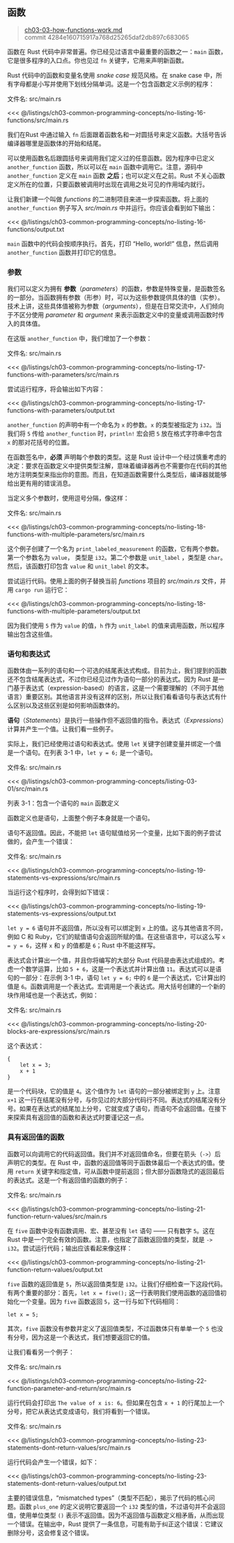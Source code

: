 ## 函数

> [ch03-03-how-functions-work.md](https://github.com/rust-lang/book/blob/main/src/ch03-03-how-functions-work.md)
> <br>
> commit 4284e160715917a768d25265daf2db897c683065

函数在 Rust 代码中非常普遍。你已经见过语言中最重要的函数之一：`main` 函数，它是很多程序的入口点。你也见过 `fn` 关键字，它用来声明新函数。

Rust 代码中的函数和变量名使用 *snake case* 规范风格。在 snake case 中，所有字母都是小写并使用下划线分隔单词。这是一个包含函数定义示例的程序：

<span class="filename">文件名: src/main.rs</span>

<<< @/listings/ch03-common-programming-concepts/no-listing-16-functions/src/main.rs

我们在Rust 中通过输入 `fn` 后面跟着函数名和一对圆括号来定义函数。大括号告诉编译器哪里是函数体的开始和结尾。

可以使用函数名后跟圆括号来调用我们定义过的任意函数。因为程序中已定义 `another_function` 函数，所以可以在 `main` 函数中调用它。注意，源码中 `another_function` 定义在 `main` 函数 **之后**；也可以定义在之前。Rust 不关心函数定义所在的位置，只要函数被调用时出现在调用之处可见的作用域内就行。

让我们新建一个叫做 *functions* 的二进制项目来进一步探索函数。将上面的 `another_function` 例子写入 *src/main.rs* 中并运行。你应该会看到如下输出：

<<< @/listings/ch03-common-programming-concepts/no-listing-16-functions/output.txt

`main` 函数中的代码会按顺序执行。首先，打印 “Hello, world!” 信息，然后调用 `another_function` 函数并打印它的信息。

### 参数

我们可以定义为拥有 **参数**（*parameters*）的函数，参数是特殊变量，是函数签名的一部分。当函数拥有参数（形参）时，可以为这些参数提供具体的值（实参）。技术上讲，这些具体值被称为参数（*arguments*），但是在日常交流中，人们倾向于不区分使用 *parameter* 和 *argument* 来表示函数定义中的变量或调用函数时传入的具体值。

在这版 `another_function` 中，我们增加了一个参数：

<span class="filename">文件名: src/main.rs</span>

<<< @/listings/ch03-common-programming-concepts/no-listing-17-functions-with-parameters/src/main.rs

尝试运行程序，将会输出如下内容：

<<< @/listings/ch03-common-programming-concepts/no-listing-17-functions-with-parameters/output.txt

`another_function` 的声明中有一个命名为 `x` 的参数。`x` 的类型被指定为 `i32`。当我们将 `5` 传给 `another_function` 时，`println!` 宏会把 `5` 放在格式字符串中包含 `x` 的那对花括号的位置。

在函数签名中，**必须** 声明每个参数的类型。这是 Rust 设计中一个经过慎重考虑的决定：要求在函数定义中提供类型注解，意味着编译器再也不需要你在代码的其他地方注明类型来指出你的意图。而且，在知道函数需要什么类型后，编译器就能够给出更有用的错误消息。

当定义多个参数时，使用逗号分隔，像这样：

<span class="filename">文件名: src/main.rs</span>

<<< @/listings/ch03-common-programming-concepts/no-listing-18-functions-with-multiple-parameters/src/main.rs

这个例子创建了一个名为 `print_labeled_measurement` 的函数，它有两个参数。第一个参数名为 `value`， 类型是 `i32`。第二个参数是 `unit_label` ，类型是 `char`。然后，该函数打印包含 `value` 和 `unit_label` 的文本。

尝试运行代码。使用上面的例子替换当前 *functions* 项目的 *src/main.rs* 文件，并用 `cargo run` 运行它：

<<< @/listings/ch03-common-programming-concepts/no-listing-18-functions-with-multiple-parameters/output.txt

因为我们使用 `5` 作为 `value` 的值，`h` 作为 `unit_label` 的值来调用函数，所以程序输出包含这些值。

### 语句和表达式

函数体由一系列的语句和一个可选的结尾表达式构成。目前为止，我们提到的函数还不包含结尾表达式，不过你已经见过作为语句一部分的表达式。因为 Rust 是一门基于表达式（expression-based）的语言，这是一个需要理解的（不同于其他语言）重要区别。其他语言并没有这样的区别，所以让我们看看语句与表达式有什么区别以及这些区别是如何影响函数体的。

**语句**（*Statements*）是执行一些操作但不返回值的指令。表达式（*Expressions*）计算并产生一个值。让我们看一些例子。

实际上，我们已经使用过语句和表达式。使用 `let` 关键字创建变量并绑定一个值是一个语句。在列表 3-1 中，`let y = 6;` 是一个语句。

<span class="filename">文件名: src/main.rs</span>

<<< @/listings/ch03-common-programming-concepts/listing-03-01/src/main.rs

<span class="caption">列表 3-1：包含一个语句的 `main` 函数定义</span>

函数定义也是语句，上面整个例子本身就是一个语句。

语句不返回值。因此，不能把 `let` 语句赋值给另一个变量，比如下面的例子尝试做的，会产生一个错误：

<span class="filename">文件名: src/main.rs</span>

<<< @/listings/ch03-common-programming-concepts/no-listing-19-statements-vs-expressions/src/main.rs

当运行这个程序时，会得到如下错误：

<<< @/listings/ch03-common-programming-concepts/no-listing-19-statements-vs-expressions/output.txt

`let y = 6` 语句并不返回值，所以没有可以绑定到 `x` 上的值。这与其他语言不同，例如 C 和 Ruby，它们的赋值语句会返回所赋的值。在这些语言中，可以这么写 `x = y = 6`，这样 `x` 和 `y` 的值都是 `6`；Rust 中不能这样写。

表达式会计算出一个值，并且你将编写的大部分 Rust 代码是由表达式组成的。考虑一个数学运算，比如 `5 + 6`，这是一个表达式并计算出值 `11`。表达式可以是语句的一部分：在示例 3-1 中，语句 `let y = 6;` 中的 `6` 是一个表达式，它计算出的值是 `6`。函数调用是一个表达式。宏调用是一个表达式。用大括号创建的一个新的块作用域也是一个表达式，例如：

<span class="filename">文件名: src/main.rs</span>

<<< @/listings/ch03-common-programming-concepts/no-listing-20-blocks-are-expressions/src/main.rs

这个表达式：

```
{
    let x = 3;
    x + 1
}
```

是一个代码块，它的值是 `4`。这个值作为 `let` 语句的一部分被绑定到 `y` 上。注意 `x+1` 这一行在结尾没有分号，与你见过的大部分代码行不同。表达式的结尾没有分号。如果在表达式的结尾加上分号，它就变成了语句，而语句不会返回值。在接下来探索具有返回值的函数和表达式时要谨记这一点。

### 具有返回值的函数

函数可以向调用它的代码返回值。我们并不对返回值命名，但要在箭头（`->`）后声明它的类型。在 Rust 中，函数的返回值等同于函数体最后一个表达式的值。使用 `return` 关键字和指定值，可从函数中提前返回；但大部分函数隐式的返回最后的表达式。这是一个有返回值的函数的例子：

<span class="filename">文件名: src/main.rs</span>

<<< @/listings/ch03-common-programming-concepts/no-listing-21-function-return-values/src/main.rs

在 `five` 函数中没有函数调用、宏、甚至没有 `let` 语句 —— 只有数字 `5`。这在 Rust 中是一个完全有效的函数。注意，也指定了函数返回值的类型，就是 `-> i32`。尝试运行代码；输出应该看起来像这样：

<<< @/listings/ch03-common-programming-concepts/no-listing-21-function-return-values/output.txt

`five` 函数的返回值是 `5`，所以返回值类型是 `i32`。让我们仔细检查一下这段代码。有两个重要的部分：首先，`let x = five();` 这一行表明我们使用函数的返回值初始化一个变量。因为 `five` 函数返回 `5`，这一行与如下代码相同：

```
let x = 5;
```

其次，`five` 函数没有参数并定义了返回值类型，不过函数体只有单单一个 `5` 也没有分号，因为这是一个表达式，我们想要返回它的值。

让我们看看另一个例子：

<span class="filename">文件名: src/main.rs</span>

<<< @/listings/ch03-common-programming-concepts/no-listing-22-function-parameter-and-return/src/main.rs

运行代码会打印出 `The value of x is: 6`。但如果在包含 `x + 1` 的行尾加上一个分号，把它从表达式变成语句，我们将看到一个错误。

<span class="filename">文件名: src/main.rs</span>

<<< @/listings/ch03-common-programming-concepts/no-listing-23-statements-dont-return-values/src/main.rs

运行代码会产生一个错误，如下：

<<< @/listings/ch03-common-programming-concepts/no-listing-23-statements-dont-return-values/output.txt

主要的错误信息，“mismatched types”（类型不匹配），揭示了代码的核心问题。函数 `plus_one` 的定义说明它要返回一个 `i32` 类型的值，不过语句并不会返回值，使用单位类型 `()` 表示不返回值。因为不返回值与函数定义相矛盾，从而出现一个错误。在输出中，Rust 提供了一条信息，可能有助于纠正这个错误：它建议删除分号，这会修复这个错误。
